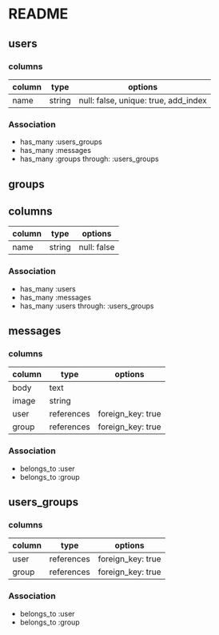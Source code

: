 # README

## users
### columns
|  column  |    type      | options |
| -------- | ------------ | ------- |
| name     | string       | null: false, unique: true, add_index |

### Association
- has_many :users_groups
- has_many :messages
- has_many :groups through: :users_groups

## groups
## columns
|  column  |  type  |   options   |
| -------- | ------ | ----------- |
| name     | string | null: false |

### Association
- has_many :users
- has_many :messages
- has_many :users through: :users_groups

## messages
### columns
| column |    type    |      options      |
| ------ | ---------- | ----------------- |
| body   | text       |                   |
| image  | string     |                   |
| user   | references | foreign_key: true |
| group  | references | foreign_key: true |

### Association
- belongs_to :user
- belongs_to :group

## users_groups
### columns
| column |    type    |      options      |
| ------ | ---------- | ----------------- |
| user   | references | foreign_key: true |
| group  | references | foreign_key: true |

### Association
- belongs_to :user
- belongs_to :group
